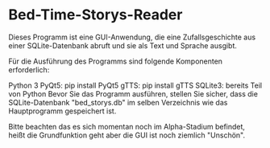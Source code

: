 # Bed-Time-Storys-Reader

Dieses Programm ist eine GUI-Anwendung, die eine Zufallsgeschichte aus einer SQLite-Datenbank abruft und sie als Text und Sprache ausgibt.

Für die Ausführung des Programms sind folgende Komponenten erforderlich:

Python 3
PyQt5: pip install PyQt5
gTTS: pip install gTTS
SQLite3: bereits Teil von Python
Bevor Sie das Programm ausführen, stellen Sie sicher, dass die SQLite-Datenbank "bed_storys.db" im selben Verzeichnis wie das Hauptprogramm gespeichert ist.

Bitte beachten das es sich momentan noch im Alpha-Stadium befindet, heißt die Grundfunktion geht aber die GUI ist noch ziemlich "Unschön".
